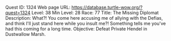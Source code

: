 Quest ID: 1324
Web page URL: https://database.turtle-wow.org/?quest=1324
Level: 38
Min Level: 28
Race: 77
Title: The Missing Diplomat
Description: What?! You come here accusing me of allying with the Defias, and think I'll just stand here while you insult me?! Something tells me you've had this coming for a long time.
Objective: Defeat Private Hendel in Dustwallow Marsh.
